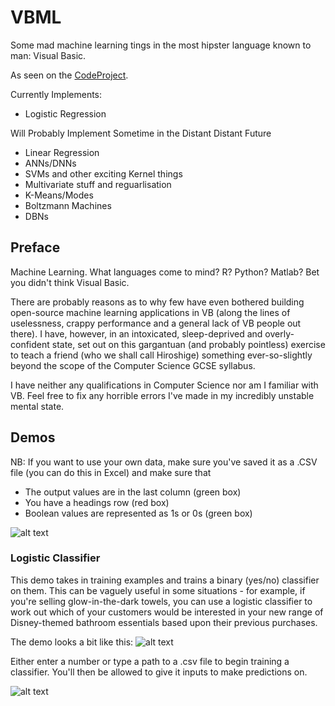 # VBML
Some mad machine learning tings in the most hipster language known to man: Visual Basic.

As seen on the [CodeProject](https://www.codeproject.com/Articles/1161692/Classificiation-Using-Logistic-Regression-in-Visua).

Currently Implements:
- Logistic Regression

Will Probably Implement Sometime in the Distant Distant Future
- Linear Regression
- ANNs/DNNs
- SVMs and other exciting Kernel things
- Multivariate stuff and reguarlisation
- K-Means/Modes
- Boltzmann Machines
- DBNs

## Preface
Machine Learning. What languages come to mind? R? Python? Matlab? Bet you didn't think Visual Basic. 

There are probably reasons as to why few have even bothered building open-source machine learning applications in VB (along the lines of uselessness, crappy performance and a general lack of VB people out there).
I have, however, in an intoxicated, sleep-deprived and overly-confident state, set out on this gargantuan (and probably pointless) exercise to teach a friend (who we shall call Hiroshige) something ever-so-slightly beyond the scope of the Computer Science GCSE syllabus.

I have neither any qualifications in Computer Science nor am I familiar with VB. Feel free to fix any horrible errors I've made in my incredibly unstable mental state.

## Demos

NB: If you want to use your own data, make sure you've saved it as a .CSV file (you can do this in Excel) and make sure that
- The output values are in the last column (green box)
- You have a headings row (red box)
- Boolean values are represented as 1s or 0s (green box)

![alt text](http://i.imgur.com/4BtcjLF.png "Formatting Excel")

### Logistic Classifier

This demo takes in training examples and trains a binary (yes/no) classifier on them. This can be vaguely useful in some situations - for example, if you're selling glow-in-the-dark towels, you can use a logistic classifier to work out which of your customers would be interested in your new range of Disney-themed bathroom essentials based upon their previous purchases.

The demo looks a bit like this:
![alt text](http://i.imgur.com/fiibQrf.png "Logistic Classifier")

Either enter a number or type a path to a .csv file to begin training a classifier. You'll then be allowed to give it inputs to make predictions on.

![alt text](http://i.imgur.com/bjlBzuF.png "Prediction")
